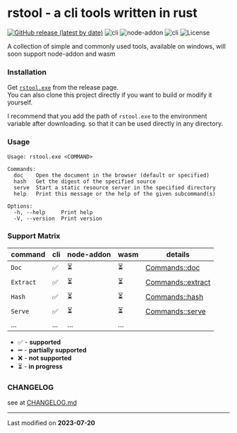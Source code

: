 # rstool - a cli tools written in rust

[![GitHub release (latest by date)](https://img.shields.io/github/v/release/lopo12123/rstool)](https://github.com/lopo12123/rstool/releases/latest)
![cli](https://img.shields.io/badge/cli-supported-green)
![node-addon](https://img.shields.io/badge/node--addon-in--progress-yellow)
![cli](https://img.shields.io/badge/wasm-in--progress-yellow)
![License](https://img.shields.io/github/license/lopo12123/rstool)

A collection of simple and commonly used tools, available on windows, will soon support node-addon and wasm

### Installation

Get [`rstool.exe`](https://github.com/lopo12123/rstool/releases/latest) from the release page.  
You can also clone this project directly if you want to build or modify it yourself.

I recommend that you add the path of `rstool.exe` to the environment variable after downloading.
so that it can be used directly in any directory.

### Usage

```
Usage: rstool.exe <COMMAND>                                       
                                                                  
Commands:                                                         
  doc    Open the document in the browser (default or specified)  
  hash   Get the digest of the specified source                   
  serve  Start a static resource server in the specified directory
  help   Print this message or the help of the given subcommand(s)
                                                                  
Options:                                                          
  -h, --help     Print help                                       
  -V, --version  Print version  
```

### Support Matrix

| command   | cli | node-addon | wasm | details                                      |
|-----------|-----|------------|------|----------------------------------------------|
| `Doc`     | ✅   | ⏳          | ⏳    | [Commands::doc](./src/doc/README.md)         |
| `Extract` | ✅   | ⏳          | ⏳    | [Commands::extract](./src/extract/README.md) |
| `Hash`    | ✅   | ⏳          | ⏳    | [Commands::hash](./src/hash/README.md)       |
| `Serve`   | ✅   | ⏳          | ⏳    | [Commands::serve](./src/serve/README.md)     |
| ...       | ... | ...        | ...  ||

- ✅ - **supported**
- ➖ - **partially supported**
- ❌ - **not supported**
- ⏳ - **in progress**

### CHANGELOG

see at [CHANGELOG.md](./CHANGELOG.md)

---

Last modified on **2023-07-20**